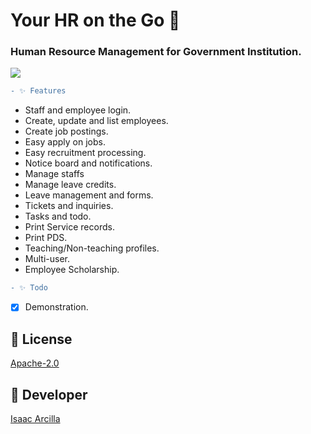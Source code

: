 # Your HR on the Go 🚀  
 
### Human Resource Management for Government Institution.

![](https://github.com/isaacdarcilla/hrms/blob/main/screenshot/Screenshot.png) 
  
```diff  
- ✨ Features  
```  
 
* Staff and employee login.
* Create, update and list employees.
* Create job postings. 
* Easy apply on jobs.
* Easy recruitment processing.
* Notice board and notifications.
* Manage staffs
* Manage leave credits. 
* Leave management and forms.
* Tickets and inquiries.
* Tasks and todo.
* Print Service records.
* Print PDS.
* Teaching/Non-teaching profiles.
* Multi-user.
* Employee Scholarship.



```diff
- ✨ Todo
```
- [X] Demonstration.

## 🔖 License
[Apache-2.0](https://github.com/isaacdarcilla/hrms/blob/master/LICENSE)


## 🚀 Developer
[Isaac Arcilla](https://facebook.com/isaacdarcilla)
